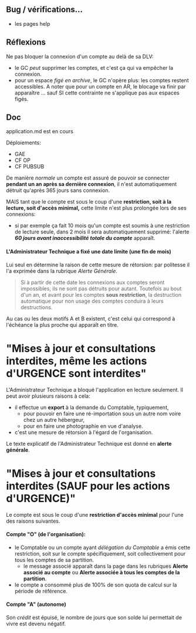 ## Bug / vérifications...
- les pages help

## Réflexions
Ne pas bloquer la connexion d'un compte au delà de sa DLV:
- le GC _peut_ supprimer les comptes, et c'est ça qui va empêcher la connexion.
- pour un espace _figé en archive_, le GC n'opère plus: les comptes restent accessibles. A noter que pour un compte en AR, le blocage va finir par apparaître ... sauf SI cette contrainte ne s'applique pas aux espaces figés.

## Doc
application.md est en cours

Déploiements:
- GAE
- CF OP
- CF PUBSUB


De manière _normale_ un compte est assuré de pouvoir se connecter **pendant un an après sa dernière connexion**, il n'est automatiquement détruit qu'après 365 jours sans connexion.

MAIS tant que le compte est sous le coup d'une **restriction, soit à la lecture, soit d'accès minimal,** cette limite n'est plus prolongée lors de ses connexions:
- si par exemple ça fait 10 mois qu'un compte est soumis à une restriction de lecture seule, dans 2 mois il sera automatiquement supprimé: l'alerte **_60 jours avant inaccessibilité totale du compte_** apparaît.

#### L'Administrateur Technique a fixé une date limite (une fin de mois)
Lui seul en détermine la raison de cette mesure de rétorsion: par politesse il l'a exprimée dans la rubrique _Alerte Générale_.

> Si à partir de cette date les connexions aux comptes seront impossibles, ils ne sont pas détruits pour autant. Toutefois au bout d'un an, et avant pour les comptes **sous restriction**, la destruction automatique pour non usage des comptes conduira à leurs destructions.

Au cas ou les deux motifs A et B existent, c'est celui qui correspond à l'échéance la plus proche qui apparaît en titre.

# "Mises à jour et consultations interdites, même les actions d\'URGENCE sont interdites"
L'Administrateur Technique a bloqué l'application en lecture seulement. Il peut avoir plusieurs raisons à cela:
- il effectue un **export** à la demande du Comptable, typiquement,
  - pour pouvoir en faire une ré-importation sous un autre nom voire chez un autre hébergeur,
  - pour en faire une photographie en vue d'analyse.
- c'est une mesure de rétorsion à l'égard de l'organisation.

Le texte explicatif de l'Administrateur Technique est donné en **alerte générale**.

# "Mises à jour et consultations interdites (SAUF pour les actions d\'URGENCE)"
Le compte est sous le coup d'une **restriction d'accès minimal** pour l'une des raisons suivantes.

#### Compte "O" (de l'organisation):
- le Comptable ou un compte ayant _délégation du Comptable_ a émis cette restriction, soit sur le compte spécifiquement, soit collectivement pour tous les comptes de sa partition.
  - le message associé apparaît dans la page dans les rubriques **Alerte associé au compte** ou **Alerte associée à tous les comptes de la partition**.
- le compte a consommé plus de 100% de son quota de calcul sur la période de référence.

#### Compte "A" (autonome)
Son _crédit_ est épuisé, le nombre de jours que son solde lui permettait de vivre est devenu négatif.
